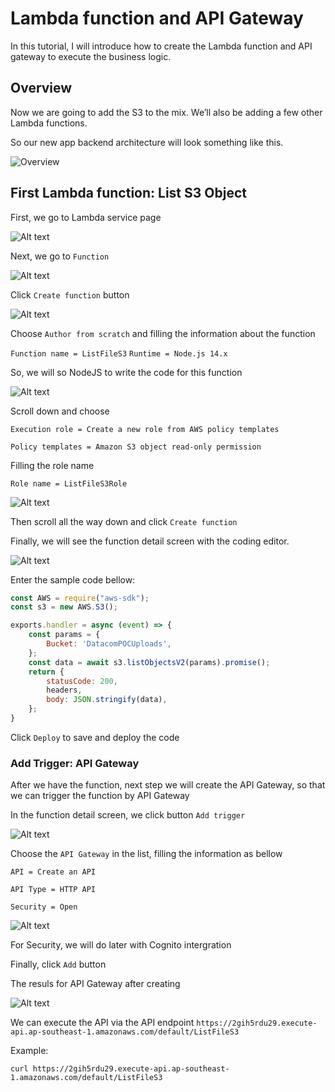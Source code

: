 # Lambda function and API Gateway

In this tutorial, I will introduce how to create the Lambda function and API gateway to execute the business logic.

## Overview

Now we are going to add the S3 to the mix. We’ll also be adding a few other Lambda functions.

So our new app backend architecture will look something like this.

![Overview](https://d33wubrfki0l68.cloudfront.net/f16e86fee16a3bfdbfc4fb5fc023482f5054f988/57164/assets/diagrams/serverless-public-api-architecture.png)

## First Lambda function: List S3 Object

First, we go to Lambda service page

![Alt text](images/lambda1.png?raw=true)

Next, we go to `Function`

![Alt text](images/lambda2.png?raw=true)

Click `Create function` button

![Alt text](images/lambda3.png?raw=true)

Choose `Author from scratch` and filling the information about the function

`Function name = ListFileS3`
`Runtime = Node.js 14.x`

So, we will so NodeJS to write the code for this function

![Alt text](images/lambda4.png?raw=true)

Scroll down and choose 

`Execution role = Create a new role from AWS policy templates`

`Policy templates = Amazon S3 object read-only permission`

Filling the role name

`Role name = ListFileS3Role`

![Alt text](images/lambda5.png?raw=true)

Then scroll all the way down and click `Create function`

Finally, we will see the function detail screen with the coding editor.

![Alt text](images/lambda6.png?raw=true)

Enter the sample code bellow:

```javascript
const AWS = require("aws-sdk");
const s3 = new AWS.S3();

exports.handler = async (event) => {
    const params = {
        Bucket: 'DatacomPOCUploads',
    };
    const data = await s3.listObjectsV2(params).promise();
    return {
        statusCode: 200,
        headers,
        body: JSON.stringify(data),
    };
}
```

Click `Deploy` to save and deploy the code

### Add Trigger: API Gateway

After we have the function, next step we will create the API Gateway, so that we can trigger the function by API Gateway

In the function detail screen, we click button `Add trigger`

![Alt text](images/lambda7.png?raw=true)

Choose the `API Gateway` in the list, filling the information as bellow

`API = Create an API`

`API Type = HTTP API`

`Security = Open`

![Alt text](images/lambda8.png?raw=true)

For Security, we will do later with Cognito intergration

Finally, click `Add` button

The resuls for API Gateway after creating

![Alt text](images/lambda9.png?raw=true)

We can execute the API via the API endpoint `https://2gih5rdu29.execute-api.ap-southeast-1.amazonaws.com/default/ListFileS3`

Example:

```shell
curl https://2gih5rdu29.execute-api.ap-southeast-1.amazonaws.com/default/ListFileS3
```